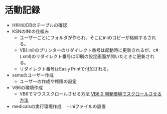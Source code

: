 # 活動記録

- HKHのDBのテーブルの確認
- KSNのINIの仕組み
    - ユーザーごとにフォルダが作られ、そこにiniのコピーが格納するされる。
    - VB(.ini)のプリンターのリダイレクト番号は起動時に更新されるが、c#(.xml)のリダイレクト番号は印刷の設定画面が開いたときに更新される。
    - リダイレクト番号はEasｙPrintで付加される。
- ssmsのユーザー作成
    - ユーザーの作成や権限の設定
- VB6の環境作成
    - VB6でマウススクロールさせる方法
    [VB6\.0 開発環境でスクロールさせる方法](https://nj-clucker.com/way-to-scroll-by-visual-studio-6/)
- medicalsの実行環境作成
  　- iniファイルの設置